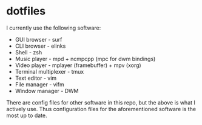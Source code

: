 # dotfiles
I currently use the following software:
- GUI browser - surf
- CLI browser - elinks
- Shell - zsh
- Music player - mpd + ncmpcpp (mpc for dwm bindings)
- Video player - mplayer (framebuffer) + mpv (xorg)
- Terminal multiplexer - tmux
- Text editor - vim
- File manager - vifm
- Window manager - DWM

There are config files for other software in this repo, but the above is what I actively use. Thus configuration files for the aforementioned software is the most up to date.
